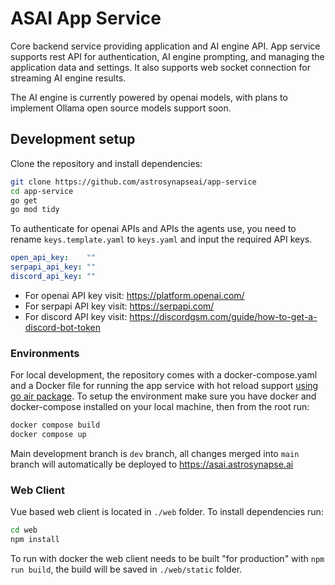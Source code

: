 # ASAI App Service 

Core backend service providing application and AI engine API. App service supports rest API for authentication, AI engine prompting, and managing the application data and settings. It also supports web socket connection for streaming AI engine results.

The AI engine is currently powered by openai models, with plans to implement Ollama open source models support soon.

## Development setup

Clone the repository and install dependencies:

```bash
git clone https://github.com/astrosynapseai/app-service
cd app-service
go get
go mod tidy
```

To authenticate for openai APIs and APIs the agents use, you need to rename `keys.template.yaml` to `keys.yaml` and input the required API keys.

```yaml
open_api_key:    ""
serpapi_api_key: ""
discord_api_key: ""
```

- For openai API key visit:  https://platform.openai.com/
- For serpapi API key visit: https://serpapi.com/
- For discord API key visit: https://discordgsm.com/guide/how-to-get-a-discord-bot-token

### Environments

For local development, the repository comes with a docker-compose.yaml and a Docker file for running the app service with hot reload support [using go air package](https://github.com/cosmtrek/air). To setup the environment make sure you have docker and docker-compose installed on your local machine, then from the root run: 

```bash
docker compose build
docker compose up
```

Main development branch is `dev` branch, all changes merged into `main` branch will automatically be deployed to https://asai.astrosynapse.ai

### Web Client

Vue based web client is located in `./web` folder. To install dependencies run:

```bash
cd web
npm install
```

To run with docker the web client needs to be built "for production" with `npm run build`, the build will be saved in `./web/static` folder.

